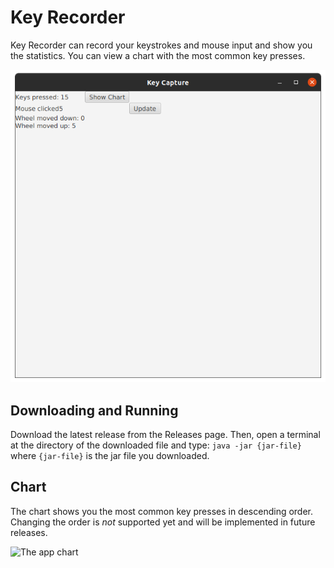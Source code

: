 # Key Recorder
Key Recorder can record your keystrokes and mouse input and show you the statistics.
You can view a chart with the most common key presses.

![The app chart](images/app.png)

## Downloading and Running
Download the latest release from the Releases page. Then, open a terminal at the directory of the
downloaded file and type:
```java -jar {jar-file}```
where `{jar-file}` is the jar file you downloaded.

## Chart
The chart shows you the most common key presses in descending order.
Changing the order is *not* supported yet and will be implemented in future releases.

![The app chart](images/chart.png)
